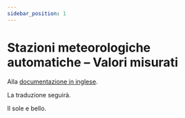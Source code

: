 ```yaml
---
sidebar_position: 1
---
```


# Stazioni meteorologiche automatiche – Valori misurati

Alla [documentazione in inglese](https://opendatadocs.meteoswiss.ch/a-data-groundbased/a1-automatic-weather-stations).

La traduzione seguirà.

Il sole e bello.
